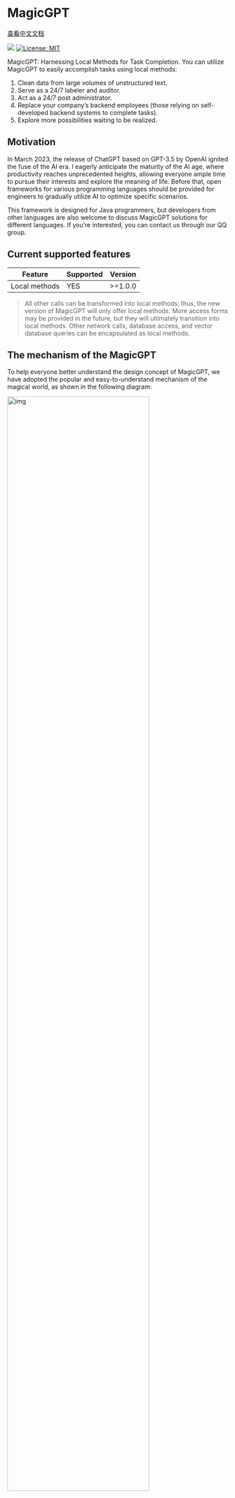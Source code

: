 # MagicGPT  

[查看中文文档](/README.md)

[![](https://jitpack.io/v/tbwork/MagicGPT.svg)](https://jitpack.io/#tbwork/MagicGPT)  [![License: MIT](https://img.shields.io/badge/License-MIT-yellow.svg)](https://opensource.org/licenses/MIT)

MagicGPT: Harnessing Local Methods for Task Completion. You can utilize MagicGPT to easily accomplish tasks using local methods:

1.	Clean data from large volumes of unstructured text.
2.	Serve as a 24/7 labeler and auditor.
3.	Act as a 24/7 post administrator.
4.	Replace your company’s backend employees (those relying on self-developed backend systems to complete tasks).
5.	Explore more possibilities waiting to be realized.

## Motivation

In March 2023, the release of ChatGPT based on GPT-3.5 by OpenAI ignited the fuse of the AI era. I eagerly anticipate the maturity of the AI age, where productivity reaches unprecedented heights, allowing everyone ample time to pursue their interests and explore the meaning of life. Before that, open frameworks for various programming languages should be provided for engineers to gradually utilize AI to optimize specific scenarios.

This framework is designed for Java programmers, but developers from other languages are also welcome to discuss MagicGPT solutions for different languages. If you’re interested, you can contact us through our QQ group.

## Current supported features

| Feature             | Supported | Version  |
|---------------------|---------|----------|
| Local methods       | YES     | \>=1.0.0 |

> All other calls can be transformed into local methods; thus, the new version of MagicGPT will only offer local methods. More access forms may be provided in the future, but they will ultimately transition into local methods. Other network calls, database access, and vector database queries can be encapsulated as local methods.

## The mechanism of the MagicGPT

To help everyone better understand the design concept of MagicGPT, we have adopted the popular and easy-to-understand mechanism of the magical world, as shown in the following diagram:

<img src="image/principle.jpg" alt="img" width="80%"> 

You can find corresponding class names in the code and understand their meanings at a glance, just as depicted in all magic worlds:

This should assist you in quickly understanding the relationships and functions of each class. When using it, please note:

1.	The “Chat Wizard” refers to the GPT AI virtual robot that has learned spells.
2.	Each wizard essentially binds a series of spells, and different wizards may bind different spells.
3.	Every wizard can supplement a new AI response based on a conversation context.
4.	When you request a response generation from a wizard based on a dialogue context, you need to specify an output stream.

> Currently, MagicGPT only provides streaming responses, because synchronous responses are too slow.



## How to use

The following sample code demonstrates a basic usage process. Runnable code are in [TestTimeReporter.java](src/test/java/cn/lanehub/ai/examples/timeReporter/TestTimeReporter.java)

```java

    // Create helper class
    MagicGPT magicGPT = new MagicGPT(...);

    // Start a chat
    MagicChat magicChat = magicGPT.startChat(...);

    // Specify output stream and advance the conversation
    magicGPT.proceedChatWithUserMessage(magicChat, "Your message", OutputStream);

```

> Preparation: Make sure that the anole-loader local configuration management framework has been started in the program. For specific usage, please refer to [anole-loader](https://github.com/tbwork/anole-config); This is a foolproof local configuration management framework that can access almost any location of KV configuration without worrying about where the definition file is.

### Dependency configuration

If you haven't configured the JitPack repository, you need to add the following to your project's pom.xml:

```xml
    <repositories>
        <repository>
            <id>jitpack.io</id>
            <url>https://jitpack.io</url>
        </repository>
    </repositories>

```
> You can also configure it in .m2/settings.xml.


Then import the MagicGPT package:

```xml

    <dependency>
        <groupId>com.github.tbwork</groupId>
        <artifactId>MagicGPT</artifactId>
        <version>${version}</version>
    </dependency>

```

For other package management methods such as Gradle, SBT, Leiningen, please refer to: https://jitpack.io/#tbwork/MagicGPT


### Setting Key Variables

#### GPT3/4 Large Model

Configure the OPENAI_API_KEY in the system environment. Below are the methods for setting environment variables on different operating systems:

Windows

```
1. Open the "Control Panel" and select "System and Security" > "System" > "Advanced system settings".

2. In the "System Properties" dialog box, select the "Advanced" tab, and then click the "Environment Variables" button under "Environment Variables".

3. In the "Environment Variables" dialog box, you can add, edit, and delete user variables and system variables.

4. To add a new system variable, select the "New" button, enter the variable name and value, and then click "OK".
```

MacOS
```
1. Open the "Terminal" application in macOS.

2. Enter the command: `nano ~/.bash_profile`, and then press Enter.

3. In the text editor, you can add, edit, and delete environment variables.

4. After adding the variables, press Control + O to save, and then press Control + X to exit.
```

Linux
```
1. Open the terminal application in Linux.

2. Enter the command: `nano ~/.bashrc`, and then press Enter.

3. In the text editor, you can add, edit, and delete environment variables.

4. After adding the variables, press Control + O to save, and then press Control + X to exit.
```


Alternatively, it can also be defined in any .anole or .properties file (although this method is not recommended as it may lead to privacy leaks).

### Start a chat
```java

    // Specify package name to search for local Call type spells
    MagicGPT magicGPT = new MagicGPT(TestTimeReporter.class.getPackage().getName(),
            OpenAIModel.GPT4_O4_MINI,
            true
    ); 
    // Start a chat
    MagicChat magicChat = magicGPT.startChat(CustomPrompt.buildHeadPrompt(headCustomPrompt), Language.CHINESE);

```

### Proceed a chat

Output to console:

```java

    // Advance a chat, specifying an output stream for the AI's output
    magicGPT.proceedChatWithUserMessage(magicChat, input, new SystemOutputStream());

```

Output to HttpResponse：
```java

    OutputStream outputStream = response.getEntity().getContent();

    // User inputs a sentence, advancing a chat, specifying HttpResponse output stream
    magicGPT.proceedChatWithUserMessage(input, magicChat, outputStream);

```

For complete runnable code, refer to src/test/java under com.magicvector.ai.examples.

**Running result:**

![Time Announcer](image/example_resul.png)

## How to contribute to the code

1.	Ensure you fully understand the magical world mechanism of MagicGPT.
2.	Contributions of any form are welcome: ISSUE suggestions, Pull Requests, group suggestions, etc.
3.	If you wish to modify code in this repository, please create a relevant ISSUE first before submitting a Pull Request.
4.	Do not expose any private data in the code, as we cannot be responsible for data leaks.

## Donation


## Wechat Group
<img src="image/wechatgroup.png" alt="img" width="200px">



## Open Source License

This project follows the [MIT Open Source License](https://opensource.org/licenses/MIT).
